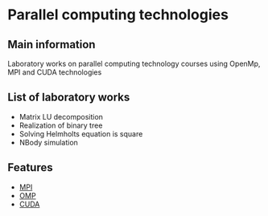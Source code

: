 # Parallel computing technologies
## Main information
Laboratory works on parallel computing technology courses using OpenMp, MPI and CUDA technologies
## List of laboratory works
* Matrix LU decomposition
* Realization of binary tree
* Solving Helmholts equation is square
* NBody simulation
## Features
* [MPI](https://www.open-mpi.org/)
* [OMP](https://www.openmp.org/)
* [CUDA](https://developer.nvidia.com/cuda-toolkit)
